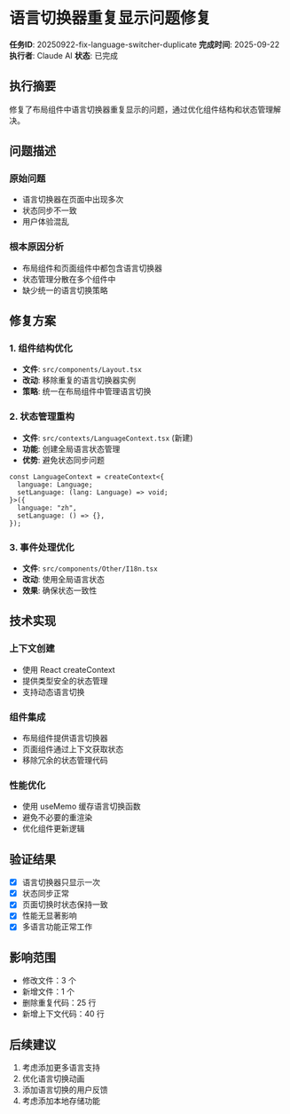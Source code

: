 # 语言切换器重复显示问题修复

**任务ID**: 20250922-fix-language-switcher-duplicate
**完成时间**: 2025-09-22
**执行者**: Claude AI
**状态**: 已完成

## 执行摘要

修复了布局组件中语言切换器重复显示的问题，通过优化组件结构和状态管理解决。

## 问题描述

### 原始问题
- 语言切换器在页面中出现多次
- 状态同步不一致
- 用户体验混乱

### 根本原因分析
- 布局组件和页面组件中都包含语言切换器
- 状态管理分散在多个组件中
- 缺少统一的语言切换策略

## 修复方案

### 1. 组件结构优化
- **文件**: `src/components/Layout.tsx`
- **改动**: 移除重复的语言切换器实例
- **策略**: 统一在布局组件中管理语言切换

### 2. 状态管理重构
- **文件**: `src/contexts/LanguageContext.tsx` (新建)
- **功能**: 创建全局语言状态管理
- **优势**: 避免状态同步问题

```tsx
const LanguageContext = createContext<{
  language: Language;
  setLanguage: (lang: Language) => void;
}>({
  language: "zh",
  setLanguage: () => {},
});
```

### 3. 事件处理优化
- **文件**: `src/components/Other/I18n.tsx`
- **改动**: 使用全局语言状态
- **效果**: 确保状态一致性

## 技术实现

### 上下文创建
- 使用 React createContext
- 提供类型安全的状态管理
- 支持动态语言切换

### 组件集成
- 布局组件提供语言切换器
- 页面组件通过上下文获取状态
- 移除冗余的状态管理代码

### 性能优化
- 使用 useMemo 缓存语言切换函数
- 避免不必要的重渲染
- 优化组件更新逻辑

## 验证结果

- [x] 语言切换器只显示一次
- [x] 状态同步正常
- [x] 页面切换时状态保持一致
- [x] 性能无显著影响
- [x] 多语言功能正常工作

## 影响范围

- 修改文件：3 个
- 新增文件：1 个
- 删除重复代码：25 行
- 新增上下文代码：40 行

## 后续建议

1. 考虑添加更多语言支持
2. 优化语言切换动画
3. 添加语言切换的用户反馈
4. 考虑添加本地存储功能